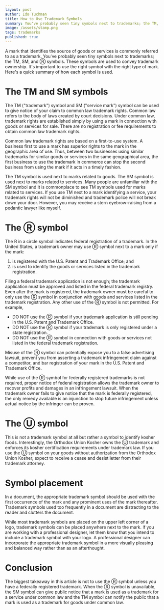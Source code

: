 ```yaml
---
layout: post
author: Ido Tuchman
title: How to Use Trademark Symbols
summary: You've probably seen tiny symbols next to trademarks; the TM, SM, and Ⓡ symbols. These symbols are used to convey trademark ownership. It's important to use the right symbol with the right type of mark. Here's a quick summary of how each symbol is used.
image: /assets/stamp.png
tags: trademarks
published: true
---
```

A mark that identifies the source of goods or services is commonly referred to as a trademark. You've probably seen tiny symbols next to trademarks; the TM, SM, and Ⓡ symbols. These symbols are used to convey trademark ownership. It's important to use the right symbol with the right type of mark. Here's a quick summary of how each symbol is used.

# The TM and SM symbols
The TM ("trademark") symbol and SM ("service mark") symbol can be used to give notice of your claim to common law trademark rights. Common law refers to the body of laws created by court decisions. Under common law, trademark rights are established simply by using a mark in connection with goods or services for sale. There are no registration or fee requirements to obtain common law trademark rights.

Common law trademark rights are based on a first-to-use system. A business first to use a mark has superior rights to the mark in the geographic area of use. Thus, between two businesses using similar trademarks for similar goods or services in the same geographical area, the first business to use the trademark in commerce can stop the second business from using the mark if it acts in a timely fashion.

The TM symbol is used next to marks related to goods. The SM symbol is used next to marks related to services. Many people are unfamiliar with the SM symbol and it is commonplace to see TM symbols used for marks related to services. If you use TM next to a mark identifying a service, your trademark rights will not be diminished and trademark police will not break down your door. However, you may receive a stern eyebrow-raising from a pedantic lawyer like myself.

# The Ⓡ symbol
The R in a circle symbol indicates federal registration of a trademark. In the United States, a trademark owner may use Ⓡ symbol next to a mark only if the mark:

1. is registered with the U.S. Patent and Trademark Office; and
2. is used to identify the goods or services listed in the trademark registration.

Filing a federal trademark application is not enough; the trademark application must be approved and listed in the federal trademark registry. Even after the mark is registered, the trademark owner must be careful to only use the Ⓡ symbol in conjunction with goods and services listed in the trademark registration. Any other use of the Ⓡ symbol is not permitted. For example,

*  DO NOT use the Ⓡ symbol if your trademark application is still pending in the U.S. Patent and Trademark Office.
*  DO NOT use the Ⓡ symbol if your trademark is only registered under a state registration. 
*  DO NOT use the Ⓡ symbol in connection with goods or services not listed in the federal trademark registration.

Misuse of the Ⓡ symbol can potentially expose you to a false advertising lawsuit, prevent you from asserting a trademark infringement claim against a competitor, and bar registration of your mark in the U.S. Patent and Trademark Office.

While use of the Ⓡ symbol for federally registered trademarks is not required, proper notice of federal registration allows the trademark owner to recover profits and damages in an infringement lawsuit. When the trademark owner fails to give notice that the mark is federally registered, the only remedy available is an injunction to stop future infringement unless actual notice by the infringer can be proven.

# The Ⓤ symbol
This is not a trademark symbol at all but rather a symbol to identify kosher foods. Interestingly, the Orthodox Union Kosher owns the Ⓤ trademark and enforces its kosher certification requirements under trademark law. If you use the Ⓤ symbol on your goods without authorization from the Orthodox Union Kosher, expect to receive a cease and desist letter from their trademark attorney.

# Symbol placement
In a document, the appropriate trademark symbol should be used with the first occurrence of the mark and any prominent uses of the mark thereafter. Trademark symbols used too frequently in a document are distracting to the reader and clutters the document.

While most trademark symbols are placed on the upper left corner of a logo, trademark symbols can be placed anywhere next to the mark. If you are working with a professional designer, let them know that you intend to include a trademark symbol with your logo. A professional designer can incorporate the appropriate trademark symbol in a more visually pleasing and balanced way rather than as an afterthought.

# Conclusion
The biggest takeaway in this article is not to use the Ⓡ symbol unless you have a federally registered trademark. When the Ⓡ symbol is unavailable, the SM symbol can give public notice that a mark is used as a trademark for a service under common law and the TM symbol can notify the public that a mark is used as a trademark for goods under common law.